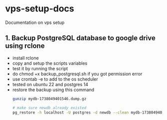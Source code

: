 # vps-setup-docs
Documentation on vps setup

## 1. Backup PostgreSQL database to google drive using rclone
- install rclone
- copy and setup the scripts variables
- test it by running the script
- do chmod +x backup_postgresql.sh if you got permission error
- use crontab -e to add to the os scheduler
- tested on ubuntu 22 and postgres 14
- restore the backup using this command
    ```bash
    gunzip mydb-1738049401546.dump.gz

    # make sure newdb already existed
    pg_restore -h localhost -U postgres -d newdb --clean mydb-1738049401546.dump
    ```

